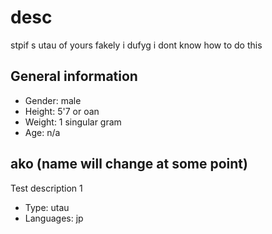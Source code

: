 # desc
stpif s utau of yours fakely i dufyg
i dont know how to do this

## General information
- Gender: male
- Height: 5'7 or oan
- Weight: 1 singular gram
- Age: n/a

## ako (name will  change at some point)
Test description 1
- Type: utau
- Languages: jp

